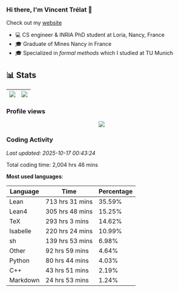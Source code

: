 ### Hi there, I'm Vincent Trélat 👋

Check out my [website](https://vtrelat.github.io)

-   💻 CS engineer & INRIA PhD student at Loria, Nancy, France
-   🎓 Graduate of Mines Nancy in France
-   🎓 Specialized in _formal methods_ which I studied at TU Munich

## 📊 **Stats**

| <img align="center" src="https://readme-stats.clckblog.space/api?username=VTrelat&show_icons=true&include_all_commits=true&theme=tokyonight&hide_border=true" /> | <img align="center" src="https://readme-stats.clckblog.space/api/top-langs/?username=VTrelat&layout=compact&theme=tokyonight&hide_border=true" /> |
| ---------------------------------------------------------------------------------------------------------------------------------------------------------------- | ------------------------------------------------------------------------------------------------------------------------------------------------- |

### Profile views

<p align="center">
 <img src="https://profile-counter.glitch.me/VTrelat/count.svg" />
</p>

<!--automations-->
### Coding Activity
_Last updated: 2025-10-17 00:43:24_

Total coding time: 2,004 hrs 46 mins

**Most used languages**:

| Language | Time | Percentage |
| ------------- | ------------- | ------------- |
| Lean | 713 hrs 31 mins | 35.59% |
| Lean4 | 305 hrs 48 mins | 15.25% |
| TeX | 293 hrs 3 mins | 14.62% |
| Isabelle | 220 hrs 24 mins | 10.99% |
| sh | 139 hrs 53 mins | 6.98% |
| Other | 92 hrs 59 mins | 4.64% |
| Python | 80 hrs 44 mins | 4.03% |
| C++ | 43 hrs 51 mins | 2.19% |
| Markdown | 24 hrs 53 mins | 1.24% |

